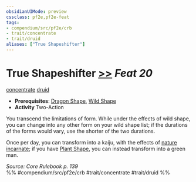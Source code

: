 ```yaml
---
obsidianUIMode: preview
cssclass: pf2e,pf2e-feat
tags:
- compendium/src/pf2e/crb
- trait/concentrate
- trait/druid
aliases: ["True Shapeshifter"]
---
```

# True Shapeshifter  [>>](chapter-9-playing-the-game.md#Actions "Two-Action") *Feat 20*  
[concentrate](concentrate.md "Concentrate Action & Ability Trait")  [druid](Reference/Rules/Traits/druid.md "Druid Class Trait")  

- **Prerequisites**: [Dragon Shape](dragon-shape.md), [Wild Shape](Reference/Compendium/Feats/wild-shape.md)
- **Activity** Two-Action

You transcend the limitations of form. While under the effects of wild shape, you can change into any other form on your wild shape list; if the durations of the forms would vary, use the shorter of the two durations.

Once per day, you can transform into a kaiju, with the effects of [nature incarnate](nature-incarnate.md); if you have [Plant Shape](plant-shape.md), you can instead transform into a green man.

*Source: Core Rulebook p. 139*  
%% #compendium/src/pf2e/crb #trait/concentrate #trait/druid %%